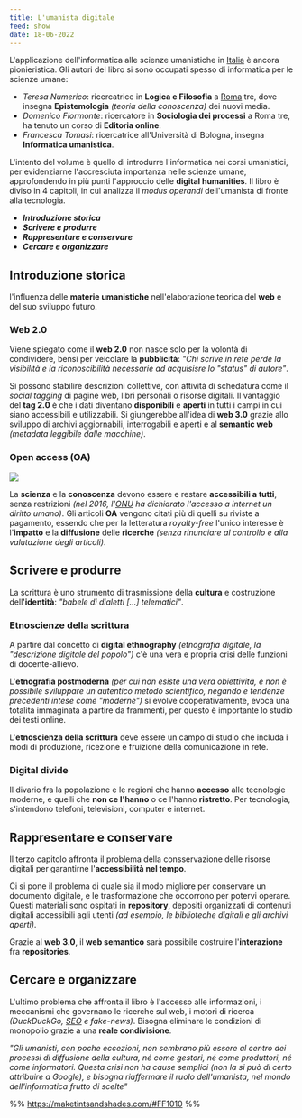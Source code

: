 ```yaml
---
title: L'umanista digitale
feed: show
date: 18-06-2022
---
```


L'applicazione dell'informatica alle scienze umanistiche in [Italia](Italia.md) è ancora pionieristica. Gli autori del libro si sono occupati spesso di informatica per le scienze umane:
* *Teresa Numerico*: ricercatrice in **Logica e Filosofia** a [Roma](Roma.md) tre, dove insegna **Epistemologia** _(teoria della conoscenza)_ dei nuovi media.
* *Domenico Fiormonte*: ricercatore in **Sociologia dei processi** a Roma tre, ha tenuto un corso di **Editoria online**.
* *Francesca Tomasi*: ricercatrice all'Università di Bologna, insegna **Informatica umanistica**.

L'intento del volume è quello di introdurre l'informatica nei corsi umanistici, per evidenziarne l'accresciuta importanza nelle scienze umane, approfondendo in più punti l'approccio delle **digital humanities**.
Il libro è diviso in 4 capitoli, in cui analizza il _modus operandi_ dell'umanista di fronte alla tecnologia.
* ***Introduzione storica***
* ***Scrivere e produrre***
* ***Rappresentare e conservare***
* ***Cercare e organizzare***

## Introduzione storica
l'influenza delle **materie umanistiche** nell'elaborazione teorica del **web** e del suo sviluppo futuro. 

### Web 2.0
Viene spiegato come il **web 2.0** non nasce solo per la volontà di condividere, bensì per veicolare la **pubblicità**: *"Chi scrive in rete perde la visibilità e la riconoscibilità necessarie ad acquisisre lo "status" di autore"*.

Si possono stabilire descrizioni collettive, con attività di schedatura come il *social tagging* di pagine web, libri personali o risorse digitali.
Il vantaggio del **tag 2.0** è che i dati diventano **disponibili** e **aperti** in tutti i campi in cui siano accessibili e utilizzabili. Si giungerebbe all'idea di **web 3.0** grazie allo sviluppo di archivi aggiornabili, interrogabili e aperti e al **semantic web** *(metadata leggibile dalle macchine)*.

### Open access (OA)

![](https://upload.wikimedia.org/wikipedia/commons/thumb/7/77/Open_Access_logo_PLoS_transparent.svg/110px-Open_Access_logo_PLoS_transparent.svg.png)

La **scienza** e la **conoscenza** devono essere e restare **accessibili a tutti**, senza restrizioni *(nel 2016, l'[ONU](ONU.md) ha dichiarato l'accesso a internet un diritto umano)*. Gli articoli **OA** vengono citati più di quelli su riviste a pagamento, essendo che per la letteratura *royalty-free* l'unico interesse è l'**impatto** e la **diffusione** delle **ricerche** *(senza rinunciare al controllo e alla valutazione degli articoli)*.

## Scrivere e produrre
La scrittura è uno strumento di trasmissione della **cultura** e costruzione dell'**identità**: *"babele di dialetti [...] telematici"*.

### Etnoscienze della scrittura
A partire dal concetto di **digital ethnography** *(etnografia digitale, la "descrizione digitale del popolo")* c'è una vera e propria crisi delle funzioni di docente-allievo.

L'**etnografia postmoderna** _(per cui non esiste una vera obiettività, e non è possibile sviluppare un autentico metodo scientifico, negando e tendenze precedenti intese come "moderne")_ si evolve cooperativamente, evoca una totalità immaginata a partire da frammenti, per questo è importante lo studio dei testi online.

L'**etnoscienza della scrittura** deve essere un campo di studio che includa i modi di produzione, ricezione e fruizione della comunicazione in rete.

### Digital divide
Il divario fra la popolazione e le regioni che hanno **accesso** alle tecnologie moderne, e quelli che **non ce l'hanno** o ce l'hanno **ristretto**. Per tecnologia, s'intendono telefoni, televisioni, computer e internet. 

## Rappresentare e conservare
Il terzo capitolo affronta il problema della consservazione delle risorse digitali per garantirne l'**accessibilità nel tempo**. 

Ci si pone il problema di quale sia il modo migliore per conservare un documento digitale, e le trasformazione che occorrono per potervi operare. Questi materiali sono ospitati in **repository**, depositi organizzati di contenuti digitali accessibili agli utenti *(ad esempio, le biblioteche digitali e gli archivi aperti)*. 

Grazie al **web 3.0**, il **web semantico** sarà possibile costruire l'**interazione** fra **repositories**. 

## Cercare e organizzare
L'ultimo problema che affronta il libro è l'accesso alle informazioni, i meccanismi che governano le ricerche sul web, i motori di ricerca *(DuckDuckGo, [SEO](SEO.md) e fake-news)*. Bisogna eliminare le condizioni di monopolio grazie a una **reale condivisione**. 

*"Gli umanisti, con poche eccezioni, non sembrano più essere al centro dei processi di diffusione della cultura, né come gestori, né come produttori, né come informatori. Questa crisi non ha cause semplici (non la si può di certo attribuire a Google), e bisogna riaffermare il ruolo dell'umanista, nel mondo dell'informatica frutto di scelte"*

%% https://maketintsandshades.com/#FF1010 %%